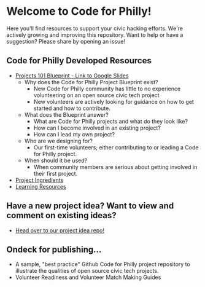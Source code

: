 # Welcome to Code for Philly!
Here you'll find resources to support your civic hacking efforts. We're actively growing and improving this repository. Want to help or have a suggestion? Please share by opening an issue!

## Code for Philly Developed Resources
- [Projects 101 Blueprint - Link to Google Slides](https://docs.google.com/a/codeforphilly.org/presentation/d/1d7zazkSMwshShctmlLavJHFl9EQVUxavuwTaaudGEZ8/edit?usp=sharing)
  - Why does the Code for Philly Project Blueprint exist?
     - New Code for Philly community has little to no experience volunteering on an open source civic tech project 
     - New volunteers are actively looking for guidance on how to get started and how to contribute. 
  - What does the Blueprint answer? 
    - What are Code for Philly projects and what do they look like?
    - How can I become involved in an existing project?
    - How can I lead my own project?
  - Who are we designing for?
    - Our first-time volunteers; either contributing to or leading a Code for Philly project. 
  - When should it be used?
    - When community members are serious about getting involved in their first project. 
- [Project Ingredients](INGREDIENTS.md)
- [Learning Resources](LEARNING.md)

## Have a new project idea? Want to view and comment on existing ideas?
- [Head over to our project idea repo!](https://github.com/CodeForPhilly/project-ideas) 

## Ondeck for publishing...
- A sample, "best practice" Github Code for Philly project repository to illustrate the qualities of open source civic tech projects. 
- Volunteer Readiness and Volunteer Match Making Guides
